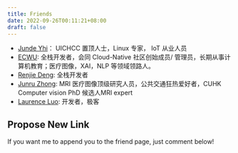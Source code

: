 ```yaml
---
title: Friends
date: 2022-09-26T00:11:21+08:00
draft: false
---
```


- [Junde Yhi](https://yhi.moe)： UICHCC 置顶人士，Linux 专家， IoT 从业人员
- [ECWU](https://ecwuuuuu.com/):  全栈开发者，会同 Cloud-Native 社区创始成员/ 管理员，长期从事计算机教育；医疗图像，XAI，NLP 等领域领路人。
- [Renjie Deng](https://www.drjchn.com/): 全栈开发者
- [Junru Zhong](https://junru.dev/): MRI 医疗图像顶级研究人员，公共交通狂热爱好者，CUHK Computer vision PhD 候选人MRI expert
- [Laurence Luo](https://www.lzc.app/): 开发者，极客

## Propose New Link

If you want me to append you to the friend page, just comment below!

